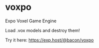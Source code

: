 # voxpo
Expo Voxel Game Engine

Load .vox models and destroy them!

Try it here: https://exp.host/@bacon/voxpo

